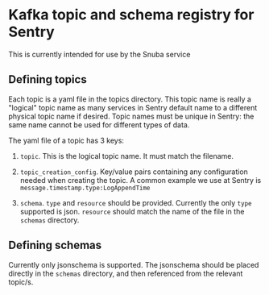 # Kafka topic and schema registry for Sentry

This is currently intended for use by the Snuba service

## Defining topics

Each topic is a yaml file in the topics directory. This topic name is really a "logical" topic name as many services in Sentry default name to a different physical topic name if desired. Topic names must be unique in Sentry: the same name cannot be used for different types of data.

The yaml file of a topic has 3 keys:

1. `topic`. This is the logical topic name. It must match the filename.

2. `topic_creation_config`. Key/value pairs containing any configuration needed when creating the topic. A common example we use at Sentry is `message.timestamp.type:LogAppendTime`

3. `schema`. `type` and `resource` should be provided. Currently the only `type` supported is json. `resource` should match the name of the file in the `schemas` directory.

## Defining schemas

Currently only jsonschema is supported. The jsonschema should be placed directly in the `schemas` directory, and then referenced from the relevant topic/s.
